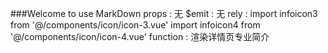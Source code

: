 ###Welcome to use MarkDown
props : 无
$emit :	无
rely :	import infoicon3 from '@/components/icon/icon-3.vue'
	    import infoicon4 from '@/components/icon/icon-4.vue'
function : 渲染详情页专业简介